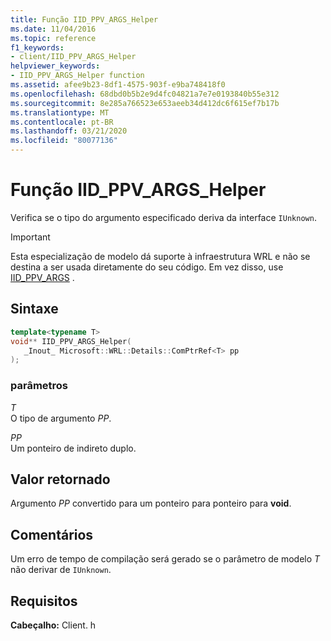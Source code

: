 ```yaml
---
title: Função IID_PPV_ARGS_Helper
ms.date: 11/04/2016
ms.topic: reference
f1_keywords:
- client/IID_PPV_ARGS_Helper
helpviewer_keywords:
- IID_PPV_ARGS_Helper function
ms.assetid: afee9b23-8df1-4575-903f-e9ba748418f0
ms.openlocfilehash: 68dbd0b5b2e9d4fc04821a7e7e0193840b55e312
ms.sourcegitcommit: 8e285a766523e653aeeb34d412dc6f615ef7b17b
ms.translationtype: MT
ms.contentlocale: pt-BR
ms.lasthandoff: 03/21/2020
ms.locfileid: "80077136"
---
```

# <a name="iid_ppv_args_helper-function"></a>Função IID_PPV_ARGS_Helper

Verifica se o tipo do argumento especificado deriva da interface `IUnknown`.

> [!IMPORTANT]
> Esta especialização de modelo dá suporte à infraestrutura WRL e não se destina a ser usada diretamente do seu código. Em vez disso, use [IID_PPV_ARGS](/windows/win32/api/combaseapi/nf-combaseapi-iid_ppv_args) .

## <a name="syntax"></a>Sintaxe

```cpp
template<typename T>
void** IID_PPV_ARGS_Helper(
   _Inout_ Microsoft::WRL::Details::ComPtrRef<T> pp
);
```

### <a name="parameters"></a>parâmetros

*T*<br/>
O tipo de argumento *PP*.

*PP*<br/>
Um ponteiro de indireto duplo.

## <a name="return-value"></a>Valor retornado

Argumento *PP* convertido para um ponteiro para ponteiro para **void**.

## <a name="remarks"></a>Comentários

Um erro de tempo de compilação será gerado se o parâmetro de modelo *T* não derivar de `IUnknown`.

## <a name="requirements"></a>Requisitos

**Cabeçalho:** Client. h
